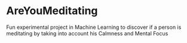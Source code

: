 # AreYouMeditating
Fun experimental project in Machine Learning to discover if a person is meditating by taking into account his Calmness and Mental Focus
